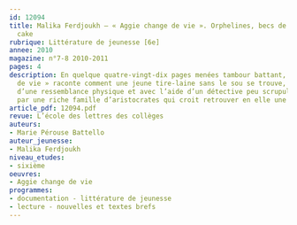 ```yaml
---
id: 12094
title: Malika Ferdjoukh – « Aggie change de vie ». Orphelines, becs de gaz et carrot
  cake
rubrique: Littérature de jeunesse [6e]
annee: 2010
magazine: n°7-8 2010-2011
pages: 4
description: En quelque quatre-vingt-dix pages menées tambour battant, « Aggie change
  de vie » raconte comment une jeune tire-laine sans le sou se trouve, par la grâce
  d’une ressemblance physique et avec l’aide d’un détective peu scrupuleux, adoptée
  par une riche famille d’aristocrates qui croit retrouver en elle une enfant disparue.
article_pdf: 12094.pdf
revue: L’école des lettres des collèges
auteurs:
- Marie Pérouse Battello
auteur_jeunesse:
- Malika Ferdjoukh
niveau_etudes:
- sixième
oeuvres:
- Aggie change de vie
programmes:
- documentation - littérature de jeunesse
- lecture - nouvelles et textes brefs
---
```

